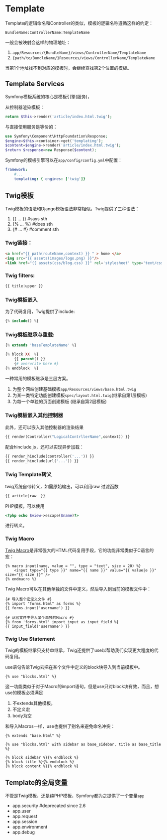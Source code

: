 # Template

Template的逻辑命名和Controller的类似，模板的逻辑名称遵循这样的约定：

`BundleName:ControllerName:TemplateName`

一般会被映射会这样的物理地址：

1. `app/Resources/{BundleName}/views/ControllerName/TemplateName`
2. `{path/to/BundleName/}Resources/views/ControllerName/TemplateName`

当第1个地址找不到对应的模板时，会继续查找第2个位置的模板。

## Template Services 

Symfony模板系统的核心是模板引擎(服务)，

从控制器渲染模板：
```PHP
return $this->render('article/index.html.twig');
```
与直接使用服务是等价的：
```PHP
use Symfony\Component\HttpFoundation\Response;
$engine=$this->container->get('templating');
$content=$engine->render('article/index.html.twig');
$return $response=new Response($content);
```

Symfony的模板引擎可以在`app/config/config.yml`中配置：

```YAML
framework: 
    #...
    templating: { engines: ['twig']}
```

## Twig模板

Twig模板的语法和Django模板语法非常相似。Twig提供了三种语法：

1. {{ ... }}  #says sth
2. {% ... %}  #does sth
3. {# ... #}  #comment sth


### Twig链接：

```HTML
<a href="{{ path(routeName,context) }} " > home </a>
<img src="{{ assets(images/logo.png) }}"/>
<link href="{{ assets(css/blog.css) }}" rel='stylesheet' type='text/css' />
```


### Twig filters:

```PHP
{{ title|upper }}

```

### Twig模板嵌入

为了代码复用，Twig提供了include:
```PHP
{% include() %}
```

### Twig模板继承与重载:

```PHP
{% extends 'baseTemplateName' %}

{% block XX  %}
    {{ parent() }}
    {# overwrite here #}
{% endblock  %}
```

一种常用的模板继承是三层方案。
1. 为整个网站创建基础模板`app/Resources/views/base.html.twig`
2. 为某一类特定功能创建模板`spec/layout.html.twig`(继承自第1层模板)
3. 为每一个单独的页面创建模板 (继承自第2层模板)






### Twig模板嵌入其他控制器

此外，还可以嵌入其他控制器的渲染结果
```PHP
{{ render(Controller("LogicalContrllerName",context)) }}
```
配合hinclude.js，还可以实现异步加载：
```PHP
{{ render_hinclude(controller('...')) }}
{{ render_hinclude(url('...')) }}
```

### Twig Template转义
 
twig系统自带转义，如需原始输出，可以利用raw 过滤函数

```PHP
{{ article|raw  }}
```
PHP模板，可以使用
```PHP
<?php echo $view->escape($name)?>
```
进行转义。


### Twig Macro

[Twig Macro](http://twig.sensiolabs.org/doc/templates.html)是非常强大的HTML代码复用手段，它的功能非常类似于C语言的宏：

```Twig
{% macro input(name, value = "", type = "text", size = 20) %}
    <input type="{{ type }}" name="{{ name }}" value="{{ value|e }}" size="{{ size }}" />
{% endmacro %}
```

Twig Macro可以在其他单独的文件中定义，然后导入到当前的模板文件中：

```Twig
{# 导入整个宏定义文件 #}
{% import "forms.html" as forms %}
{{ forms.input('username') }}

{# 从宏文件中导入某个单独的Macro #}
{% from 'forms.html' import input as input_field %}
{{ input_field('username') }}

```

### Twig Use Statement

Twig的模板继承只支持单继承，Twig还提供了use以帮助我们实现更大程度的代码复用。

use语句告诉Twig去把在某个文件中定义的block块导入到当前模板中。
```Twig
{% use "blocks.html" %}
```

这一功能类似于对于Macro的import语句，但是use只对block块有效，而且，想use的模板必须满足
1. 不extends其他模板。
2. 不定义宏
3. body为空

和导入Macros一样，use也提供了别名来避免命名冲突：

```Twig
{% extends "base.html" %}

{% use "blocks.html" with sidebar as base_sidebar, title as base_title %}

{% block sidebar %}{% endblock %}
{% block title %}{% endblock %}
{% block content %}{% endblock %}
```


## Template的全局变量

不管是Twig模板，还是纯PHP模板，Symfony都为之提供了一个变量`app`

* app.security  #deprecated since 2.6
* app.user        
* app.request
* app.session
* app.environment
* app.debug


